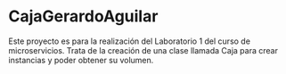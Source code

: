 # CajaGerardoAguilar

Este proyecto es para la realización del Laboratorio 1 del curso de microservicios.
Trata de la creación de una clase llamada Caja para crear instancias y poder obtener su volumen.
